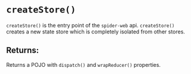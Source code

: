 # `createStore()`

`createStore()` is the entry point of the `spider-web` api. `createStore()` creates a new state store which is completely isolated from other stores.

## Returns:

Returns a POJO with `dispatch()` and `wrapReducer()` properties.
